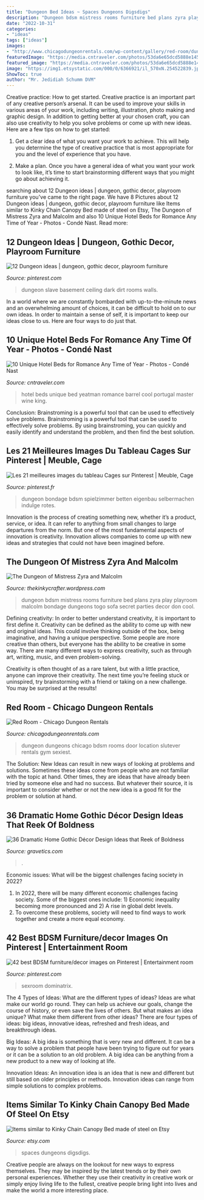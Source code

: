 ```yaml
---
title: "Dungeon Bed Ideas ~ Spaces Dungeons Digsdigs"
description: "Dungeon bdsm mistress rooms furniture bed plans zyra play playroom malcolm bondage dungeons togo sofa secret parties decor don cool"
date: "2022-10-31"
categories:
- "ideas"
tags: ["ideas"]
images:
- "http://www.chicagodungeonrentals.com/wp-content/gallery/red-room/dungeon_red_room_4.jpg"
featuredImage: "https://media.cntraveler.com/photos/53da6e65dcd5888e145b3e67/master/pass/yeatman-hotel-bed-portugal.jpg"
featured_image: "https://media.cntraveler.com/photos/53da6e65dcd5888e145b3e67/master/pass/yeatman-hotel-bed-portugal.jpg"
image: "https://img1.etsystatic.com/000/0/6366921/il_570xN.254522839.jpg"
ShowToc: true
author: "Mr. Jedidiah Schumm DVM"
---
```



Creative practice: How to get started.
Creative practice is an important part of any creative person’s arsenal. It can be used to improve your skills in various areas of your work, including writing, illustration, photo making and graphic design. In addition to getting better at your chosen craft, you can also use creativity to help you solve problems or come up with new ideas. Here are a few tips on how to get started:
1. Get a clear idea of what you want your work to achieve. This will help you determine the type of creative practice that is most appropriate for you and the level of experience that you have.

2. Make a plan. Once you have a general idea of what you want your work to look like, it’s time to start brainstorming different ways that you might go about achieving it.

	

		
searching about 12 Dungeon ideas | dungeon, gothic decor, playroom furniture you've came to the right page. We have 8 Pictures about 12 Dungeon ideas | dungeon, gothic decor, playroom furniture like Items similar to Kinky Chain Canopy Bed made of steel on Etsy, The Dungeon of Mistress Zyra and Malcolm and also 10 Unique Hotel Beds for Romance Any Time of Year - Photos - Condé Nast. Read more:
		
    
## 12 Dungeon Ideas | Dungeon, Gothic Decor, Playroom Furniture

<img loading=lazy src="https://i.pinimg.com/236x/db/51/87/db51872c71fbdb245165424680521233--dungeon-room-the-dungeon.jpg" onerror="this.onerror=null;this.src='https://tse1.mm.bing.net/th?id=OIP.tjnot1ouEEeIFL5QPFjT9QHaLH&amp;pid=15.1';" alt="12 Dungeon ideas | dungeon, gothic decor, playroom furniture">

_Source: pinterest.com_

>dungeon slave basement ceiling dark dirt rooms walls. 

	

In a world where we are constantly bombarded with up-to-the-minute news and an overwhelming amount of choices, it can be difficult to hold on to our own ideas. In order to maintain a sense of self, it is important to keep our ideas close to us. Here are four ways to do just that.

    
## 10 Unique Hotel Beds For Romance Any Time Of Year - Photos - Condé Nast

<img loading=lazy src="https://media.cntraveler.com/photos/53da6e65dcd5888e145b3e67/master/pass/yeatman-hotel-bed-portugal.jpg" onerror="this.onerror=null;this.src='https://tse4.mm.bing.net/th?id=OIP.KOomziRncYAoB2_A9ukBNgHaFj&amp;pid=15.1';" alt="10 Unique Hotel Beds for Romance Any Time of Year - Photos - Condé Nast">

_Source: cntraveler.com_

>hotel beds unique bed yeatman romance barrel cool portugal master wine king. 

	

Conclusion: Brainstroming is a powerful tool that can be used to effectively solve problems.
Brainstroming is a powerful tool that can be used to effectively solve problems. By using brainstroming, you can quickly and easily identify and understand the problem, and then find the best solution.

    
## Les 21 Meilleures Images Du Tableau Cages Sur Pinterest | Meuble, Cage

<img loading=lazy src="https://i.pinimg.com/736x/24/45/a1/2445a18a5ef286c9c17239fa9e1ed459--dungeon-furniture-medieval-furniture.jpg" onerror="this.onerror=null;this.src='https://tse1.mm.bing.net/th?id=OIP.cBOSRlxn5paMH23KGALJyQAAAA&amp;pid=15.1';" alt="Les 21 meilleures images du tableau Cages sur Pinterest | Meuble, Cage">

_Source: pinterest.fr_

>dungeon bondage bdsm spielzimmer betten eigenbau selbermachen indulge rotes. 

	

Innovation is the process of creating something new, whether it’s a product, service, or idea. It can refer to anything from small changes to large departures from the norm. But one of the most fundamental aspects of innovation is creativity. Innovation allows companies to come up with new ideas and strategies that could not have been imagined before.

    
## The Dungeon Of Mistress Zyra And Malcolm

<img loading=lazy src="https://i2.wp.com/www.bdsmcircle.net/picgenerals/donjonzyramalcolm12.jpg" onerror="this.onerror=null;this.src='https://tse4.mm.bing.net/th?id=OIP.l3vd7g0yQiPwNktI-swaigAAAA&amp;pid=15.1';" alt="The Dungeon of Mistress Zyra and Malcolm">

_Source: thekinkycrafter.wordpress.com_

>dungeon bdsm mistress rooms furniture bed plans zyra play playroom malcolm bondage dungeons togo sofa secret parties decor don cool. 

	

Defining creativity:
In order to better understand creativity, it is important to first define it. Creativity can be defined as the ability to come up with new and original ideas. This could involve thinking outside of the box, being imaginative, and having a unique perspective.
Some people are more creative than others, but everyone has the ability to be creative in some way. There are many different ways to express creativity, such as through art, writing, music, and even problem-solving.

Creativity is often thought of as a rare talent, but with a little practice, anyone can improve their creativity. The next time you’re feeling stuck or uninspired, try brainstorming with a friend or taking on a new challenge. You may be surprised at the results!

    
## Red Room - Chicago Dungeon Rentals

<img loading=lazy src="http://www.chicagodungeonrentals.com/wp-content/gallery/red-room/dungeon_red_room_4.jpg" onerror="this.onerror=null;this.src='https://tse2.mm.bing.net/th?id=OIP.gWI5YaEITBsiKlEqZQmZcQHaE8&amp;pid=15.1';" alt="Red Room - Chicago Dungeon Rentals">

_Source: chicagodungeonrentals.com_

>dungeon dungeons chicago bdsm rooms door location slutever rentals gym sexiest. 

	

The Solution:
New Ideas can result in new ways of looking at problems and solutions. Sometimes these ideas come from people who are not familiar with the topic at hand. Other times, they are ideas that have already been tried by someone else and had no success. But whatever their source, it is important to consider whether or not the new idea is a good fit for the problem or solution at hand.

    
## 36 Dramatic Home Gothic Décor Design Ideas That Reek Of Boldness

<img loading=lazy src="https://www.gravetics.com/wp-content/uploads/2017/08/Gothic-style.jpg" onerror="this.onerror=null;this.src='https://tse3.mm.bing.net/th?id=OIP.x7k0D4j9xF7DmmGLk7yhcgHaLH&amp;pid=15.1';" alt="36 Dramatic Home Gothic Décor Design Ideas that Reek of Boldness">

_Source: gravetics.com_

>. 

	

Economic issues: What will be the biggest challenges facing society in 2022?
1. In 2022, there will be many different economic challenges facing society. Some of the biggest ones include: 1) Economic inequality becoming more pronounced and 2) A rise in global debt levels.
2. To overcome these problems, society will need to find ways to work together and create a more equal economy.

    
## 42 Best BDSM Furniture/decor Images On Pinterest | Entertainment Room

<img loading=lazy src="https://i.pinimg.com/736x/54/82/7e/54827e448ba37f3f5283b44a3683b7bb--bdsm-room-bespoke.jpg" onerror="this.onerror=null;this.src='https://tse4.mm.bing.net/th?id=OIP.ktpgTwtrYljxR5uyxo-VIQEyDM&amp;pid=15.1';" alt="42 best BDSM furniture/decor images on Pinterest | Entertainment room">

_Source: pinterest.com_

>sexroom dominatrix. 

	

The 4 Types of Ideas: What are the different types of ideas?
Ideas are what make our world go round. They can help us achieve our goals, change the course of history, or even save the lives of others. But what makes an idea unique? What make them different from other ideas?
There are four types of ideas: big ideas, innovative ideas, refreshed and fresh ideas, and breakthrough ideas.

Big Ideas: A big idea is something that is very new and different. It can be a way to solve a problem that people have been trying to figure out for years or it can be a solution to an old problem. A big idea can be anything from a new product to a new way of looking at life.

Innovation Ideas: An innovation idea is an idea that is new and different but still based on older principles or methods. Innovation ideas can range from simple solutions to complex problems.

    
## Items Similar To Kinky Chain Canopy Bed Made Of Steel On Etsy

<img loading=lazy src="https://img1.etsystatic.com/000/0/6366921/il_570xN.254522839.jpg" onerror="this.onerror=null;this.src='https://tse2.mm.bing.net/th?id=OIP.hnJACJRb0f65N9SQlh9L6gHaLH&amp;pid=15.1';" alt="Items similar to Kinky Chain Canopy Bed made of steel on Etsy">

_Source: etsy.com_

>spaces dungeons digsdigs. 

	

Creative people are always on the lookout for new ways to express themselves. They may be inspired by the latest trends or by their own personal experiences. Whether they use their creativity in creative work or simply enjoy living life to the fullest, creative people bring light into lives and make the world a more interesting place.

